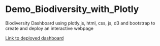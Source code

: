 # Demo_Biodiversity_with_Plotly
Biodiversity Dashboard using plotly.js, html, css, js, d3 and bootstrap to create and deploy an interactive webpage

[Link to deployed dashboard](https://jamie-miller-rva.github.io/Demo_Biodiversity_with_Plotly/)
